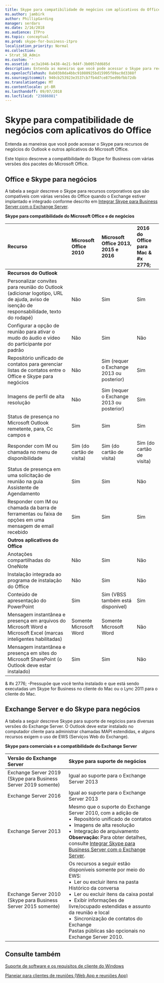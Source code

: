 ```yaml
---
title: Skype para compatibilidade de negócios com aplicativos do Office
ms.author: jambirk
author: PhillipGarding
manager: serdars
ms.date: 2/16/2018
ms.audience: ITPro
ms.topic: conceptual
ms.prod: skype-for-business-itpro
localization_priority: Normal
ms.collection:
- Strat_SB_Admin
ms.custom: ''
ms.assetid: ac3a1046-b438-4e21-9d4f-3b0057dd685d
description: Entenda as maneiras que você pode acessar o Skype para recursos de negócios do Outlook e outros aplicativos do Microsoft Office.
ms.openlocfilehash: 8ab03b0da4bbc91080925bd15995f89ac0d3388f
ms.sourcegitcommit: 940cb253923e3537cb7fb4d7ce875ed9bfbb72db
ms.translationtype: MT
ms.contentlocale: pt-BR
ms.lasthandoff: 09/07/2018
ms.locfileid: "23886081"
---
```

# <a name="skype-for-business-compatibility-with-office-apps"></a>Skype para compatibilidade de negócios com aplicativos do Office
 
Entenda as maneiras que você pode acessar o Skype para recursos de negócios do Outlook e outros aplicativos do Microsoft Office.
  
Este tópico descreve a compatibilidade do Skype for Business com várias versões dos pacotes do Microsoft Office. 
  
## <a name="office-and-skype-for-business"></a>Office e Skype para negócios

A tabela a seguir descreve o Skype para recursos corporativos que são compatíveis com várias versões do Office quando o Exchange estiver implantado e integrado conforme descrito em [Integrar Skype para Business Server com o Exchange Server](../../deploy/integrate-with-exchange-server/integrate-with-exchange-server.md).
  
**Skype para compatibilidade do Microsoft Office e de negócios**

|**Recurso**|**Microsoft Office 2010**|**Microsoft Office 2013, 2015 e 2016**|**2016 do Office para Mac** & #x 2776; |
|:-----|:-----|:-----|:-----|
|**Recursos do Outlook** ||||
|Personalizar convites para reunião do Outlook (adicionar logotipo, URL de ajuda, aviso de isenção de responsabilidade, texto do rodapé)  |Não  |Sim   |Sim|
|Configurar a opção de reunião para ativar o mudo do áudio e vídeo do participante por padrão    |Não    |Sim    |Não    |
|Repositório unificado de contatos para gerenciar listas de contatos entre o Office e Skype para negócios    |Não    |Sim (requer o Exchange 2013 ou posterior)    |Sim    |
|Imagens de perfil de alta resolução    |Não    |Sim (requer o Exchange 2013 ou posterior)    |Sim    |
|Status de presença no Microsoft Outlook remetente, para, Cc campos e    |Sim    |Sim    |Sim    |
|Responder com IM ou chamada no menu de disponibilidade    |Sim (do cartão de visita)    |Sim (do cartão de visita)    |Sim (do cartão de visita)    |
|Status de presença em uma solicitação de reunião na guia Assistente de Agendamento    |Sim    |Sim    |Não    |
|Responder com IM ou chamada da barra de ferramentas ou faixa de opções em uma mensagem de email recebido    |Sim    |Sim    |Sim    |
|**Outros aplicativos do Office**   ||||
|Anotações compartilhadas do OneNote    |Não    |Sim    |Não    |
|Instalação integrada ao programa de instalação do Office    |Não    |Sim    |Não    |
|Conteúdo de apresentação do PowerPoint    |Sim    |Sim (VBSS também está disponível)    |Sim    |
|Mensagem instantânea e presença em arquivos do Microsoft Word e Microsoft Excel (marcas inteligentes habilitadas)    |Somente Microsoft Word    |Somente Microsoft Word    |Não    |
|Mensagem instantânea e presença em sites do Microsoft SharePoint (o Outlook deve estar instalado)    |Sim    |Sim    |Não    |
   
& #x 2776; -Pressupõe que você tenha instalado e que está sendo executadas um Skype for Business no cliente do Mac ou o Lync 2011 para o cliente do Mac.
  
## <a name="exchange-server-and-skype-for-business"></a>Exchange Server e do Skype para negócios

A tabela a seguir descreve Skype para suporte de negócios para diversas versões do Exchange Server. O Outlook deve estar instalado no computador cliente para administrar chamadas MAPI estendidas, e alguns recursos exigem o uso de EWS (Serviços Web do Exchange).
  
**Skype para comerciais e a compatibilidade do Exchange Server**

|**Versão do Exchange Server**|**Skype para suporte de negócios**|
|:-----|:-----|
|Exchange Server 2019 (Skype para Business Server 2019 somente) |Igual ao suporte para o Exchange Server 2013    |
|Exchange Server 2016    |Igual ao suporte para o Exchange Server 2013  <br/> |
|Exchange Server 2013  <br/> |Mesmo que o suporte do Exchange Server 2010, com a adição de  <br/>&bull;&nbsp;&nbsp;Repositório unificado de contatos  <br/>&bull;&nbsp;&nbsp;Imagens de alta resolução  <br/>&bull;&nbsp;&nbsp;Integração de arquivamento  <br/> **Observação:** Para obter detalhes, consulte [Integrar Skype para Business Server com o Exchange Server](../../deploy/integrate-with-exchange-server/integrate-with-exchange-server.md).  <br/> |
|Exchange Server 2010  <br/>(Skype para Business Server 2015 somente) |Os recursos a seguir estão disponíveis somente por meio do EWS:  <br/>&bull;&nbsp;&nbsp;Ler ou excluir itens na pasta Histórico da conversa  <br/>&bull;&nbsp;&nbsp;Ler ou excluir itens da caixa postal  <br/>&bull;&nbsp;&nbsp;Exibir informações de livre/ocupado estendidas e assunto da reunião e local  <br/>&bull;&nbsp;&nbsp;Sincronização de contatos do Exchange  <br/> Pastas públicas são opcionais no Exchange Server 2010.  <br/> |
   
## <a name="see-also"></a>Consulte também
 
[Suporte de software e os requisitos de cliente do Windows](windows-requirements.md)
  
[Planejar para clientes de reuniões (Web App e reuniões App)](meetings-clients.md)

